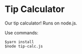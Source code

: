 # Tip Calculator

Our tip calculator! Runs on node.js.

Use commands:
```
$yarn install
$node tip-calc.js
```